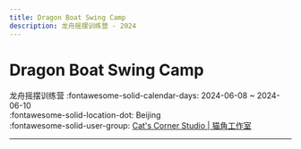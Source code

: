 ```yaml
---
title: Dragon Boat Swing Camp
description: 龙舟摇摆训练营 - 2024
---
```


# Dragon Boat Swing Camp 

龙舟摇摆训练营
:fontawesome-solid-calendar-days: 2024-06-08 ~ 2024-06-10  
:fontawesome-solid-location-dot: Beijing  
:fontawesome-solid-user-group: [Cat's Corner Studio | 猫角工作室](https://swing.kids/zh_CN/cat-s-corner-studio)  

---
